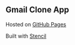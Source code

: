 ## Gmail Clone App

Hosted on [GitHub Pages](https://rohilaharsh.in/gmail-clone)

Built with [Stencil](https://stenciljs.com/)
